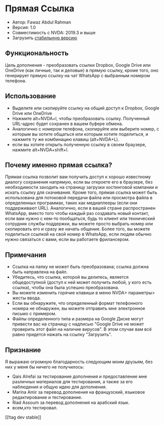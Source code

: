 # Прямая Ссылка #

* Автор: Fawaz Abdul Rahman
* Версия: 1.0
* Совместимость с NVDA: 2019.3 и выше
* Загрузить [стабильную версию][1]

## Функциональность
Цель дополнения - преобразовать ссылки Dropbox, Google Drive или OneDrive
(как личные, так и деловые) в прямую ссылку, кроме того, оно генерирует
прямую ссылку на чат WhatsApp с выбранным номером телефона.

## Использование
* Выделите или скопируйте ссылку на общий доступ к Dropbox, Google Drive или
  OneDrive
* Нажмите alt+NVDA+l, чтобы преобразовать ссылку. Полученный URL-адрес будет
  сохранен в вашем буфере обмена.
* Аналогично с номером телефона, скопируйте или выберите номер, с которым вы
  хотите общаться или которым хотите поделиться, и нажмите ту же комбинацию
  клавиш (alt+NVDA+L).
* если вы хотите открыть полученную ссылку в своем браузере, нажмите
  alt+NVDA+shift+l.

## Почему именно прямая ссылка?
Прямая ссылка позволит вам получить доступ к хорошо известному диалогу
сохранения напрямую, если вы откроете его в браузере, без необходимости
заходить на страницу загрузки хостинговой компании и искать ссылку для
скачивания.  Кроме того, прямая ссылка может быть использована для потоковой
передачи файла или просмотра файла в определенных программах, таких как
медиаплееры (если они поддерживают URL).  Аналогично, если в вашей стране
распространен WhatsApp, вместо того чтобы каждый раз создавать новый
контакт, если вам нужно с кем-то пообщаться, будь то клиент или технический
сотрудник службы поддержки, вы можете просто выбрать номер или скопировать
его и сразу же начать общение.  Более того, вы можете поделиться ссылкой на
свой номер в WhatsApp, если людям обычно нужно связаться с вами, если вы
работаете фрилансером.

## Примечания
* Ссылка на папку не может быть преобразована; ссылка должна быть направлена
  на файл.
* Убедитесь, что ссылка, которой вы делитесь, является общедоступной (доступ
  к ней может получить любой, у кого есть ссылка), чтобы она была успешно
  преобразована.
* Вы можете изменить горячие клавиши в меню NVDA> параметры> жесты ввода.
* Если вы обнаружите, что определенный формат телефонного номера не
  обнаружен, вы можете отправить мне электронное письмо с примером.
* Файлы определенного типа и размера на Google Диске могут привести вас на
  страницу с надписью "Google Drive не может проверить этот файл на наличие
  вирусов". В этом случае вам всё равно придется нажать на ссылку
  "Загрузить".

## Признание
Я выражаю огромную благодарность следующим моим друзьям, без них у меня бы
ничего не получилось:

* Qais Alrefai за тестирование дополнения и предоставление мне различных
  материалов для тестирования, а также за его наблюдения и общую идею для
  дополнения.
* Marina Amir за перевод дополнения на французский, языковое редактирование
  и тестирование.
* Riad Assoum за перевод дополнения на арабский язык.
* всем,кто тестировал.

[[!tag dev stable]]

[1]: https://www.nvaccess.org/addonStore/legacy?file=directlink
